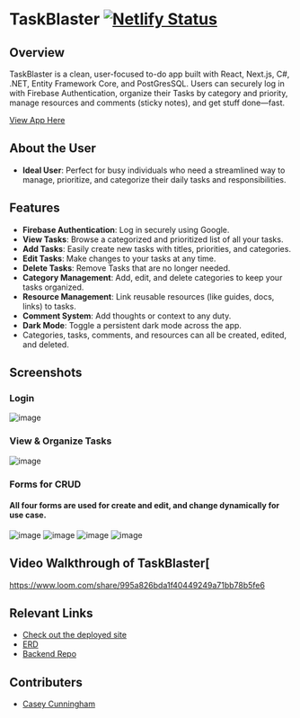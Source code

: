 # TaskBlaster [![Netlify Status](https://api.netlify.com/api/v1/badges/YOUR-NETLIFY-BADGE/deploy-status)](https://app.netlify.com/sites/YOUR-NETLIFY-SITE/deploys)

## Overview
TaskBlaster is a clean, user-focused to-do app built with React, Next.js, C#, .NET, Entity Framework Core, and PostGresSQL. Users can securely log in with Firebase Authentication, organize their Tasks by category and priority, manage resources and comments (sticky notes), and get stuff done—fast.

[View App Here](https://taskblaster.netlify.app/)

## About the User
- **Ideal User**: Perfect for busy individuals who need a streamlined way to manage, prioritize, and categorize their daily tasks and responsibilities.

## Features
- **Firebase Authentication**: Log in securely using Google.
- **View Tasks**: Browse a categorized and prioritized list of all your tasks.
- **Add Tasks**: Easily create new tasks with titles, priorities, and categories.
- **Edit Tasks**: Make changes to your tasks at any time.
- **Delete Tasks**: Remove Tasks that are no longer needed.
- **Category Management**: Add, edit, and delete categories to keep your tasks organized.
- **Resource Management**: Link reusable resources (like guides, docs, links) to tasks.
- **Comment System**: Add thoughts or context to any duty.
- **Dark Mode**: Toggle a persistent dark mode across the app.
- Categories, tasks, comments, and resources can all be created, edited, and deleted.

## Screenshots
### Login
![image](https://github.com/user-attachments/assets/c2fbb778-07bc-4d54-a800-ef774a2eb8ee)


### View & Organize Tasks
![image](https://github.com/user-attachments/assets/5df7450a-3cb0-42e5-acbc-0a7a5626be63)


### Forms for CRUD
#### All four forms are used for create and edit, and change dynamically for use case.
![image](https://github.com/user-attachments/assets/8c03fa22-9c72-4ce3-b939-1ac34bc55c26)
![image](https://github.com/user-attachments/assets/a1cfdfa0-0bec-40c9-a522-95818df2bd7a)
![image](https://github.com/user-attachments/assets/e151dad5-1e10-4e95-8cd6-ccdac21f5629)
![image](https://github.com/user-attachments/assets/7c2acf10-5fbb-4245-954e-aec40def72df)





## Video Walkthrough of TaskBlaster[
https://www.loom.com/share/995a826bda1f40449249a71bb78b5fe6

## Relevant Links
- [Check out the deployed site](https://taskblaster.netlify.app/)
- [ERD](https://drawsql.app/teams/nss-49/diagrams/manage-tasker)
- [Backend Repo](https://github.com/dinnerdoggy/TaskBlaster)

## Contributers

- [Casey Cunningham](https://github.com/dinnerdoggy)
